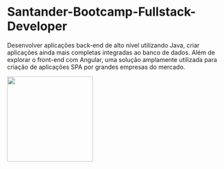 # Santander-Bootcamp-Fullstack-Developer
Desenvolver aplicações back-end de alto nível utilizando Java, criar aplicações ainda mais completas integradas ao banco de dados. Além de explorar o front-end com Angular, uma solução amplamente utilizada para criação de aplicações SPA por grandes empresas do mercado.

[<img src="https://res.cloudinary.com/prrodriguess2/image/upload/v1624763449/3af8b71f-cf57-40a6-92e7-e388f50ec8fd_wn0nut.png" height="200" align="center" text="center"/>](https://web.digitalinnovation.one/track/santander-fullstack-developer/)

